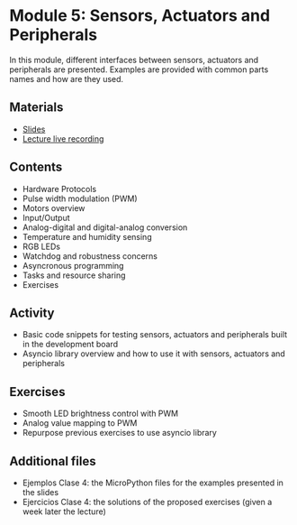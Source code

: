 # Module 5: Sensors, Actuators and Peripherals

In this module, different interfaces between sensors,
actuators and peripherals are presented. Examples are
provided with common parts names and how are they used.

## Materials

- [Slides](https://github.com/neon-iot/hands-on-iot/blob/main/slides/Clase%204%20-%20Sensores%2C%20Actuadores%20y%20Perif%C3%A9ricos.pdf)
- [Lecture live recording](https://www.youtube.com/live/IJIUZp-fe38)

## Contents

- Hardware Protocols
- Pulse width modulation (PWM)
- Motors overview
- Input/Output
- Analog-digital and digital-analog conversion
- Temperature and humidity sensing
- RGB LEDs
- Watchdog and robustness concerns
- Asyncronous programming
- Tasks and resource sharing
- Exercises

## Activity

- Basic code snippets for testing sensors, actuators and peripherals
built in the development board
- Asyncio library overview and how to use it with sensors, actuators and
peripherals

## Exercises

- Smooth LED brightness control with PWM
- Analog value mapping to PWM
- Repurpose previous exercises to use asyncio library

## Additional files

- Ejemplos Clase 4: the MicroPython files for the examples
presented in the slides
- Ejercicios Clase 4: the solutions of the proposed exercises (given
a week later the lecture)